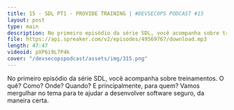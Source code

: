 ```yaml
---
title: 15 - SDL PT1 - PROVIDE TRAINING | #DEVSECOPS​​​​ PODCAST #15
layout: post
type: main
description: No primeiro episódio da série SDL, você acompanha sobre treinamentos. O quê? Como? Onde? Quando? E principalmente, para quem? Vamos mergulhar no tema para te ajudar a desenvolver software seguro, da maneira certa.
file: https://api.spreaker.com/v2/episodes/49569767/download.mp3
length: 47:47
videoid: pXP6i9L7P4k
cover: "/devsecopspodcast/assets/img/315.png"
---
```


No primeiro episódio da série SDL, você acompanha sobre treinamentos. O quê? Como? Onde? Quando? E principalmente, para quem? Vamos mergulhar no tema para te ajudar a desenvolver software seguro, da maneira certa.